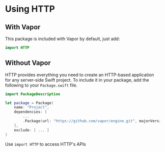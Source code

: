# Using HTTP

## With Vapor

This package is included with Vapor by default, just add:

```Swift
import HTTP
```

## Without Vapor

HTTP provides everything you need to create an HTTP-based application for any server-side Swift project. To include it in your package, add the following to your `Package.swift` file.

```Swift
import PackageDescription

let package = Package(
    name: "Project",
    dependencies: [
        ...
        .Package(url: "https://github.com/vapor/engine.git", majorVersion: 2)
    ],
    exclude: [ ... ]
)
```

Use `import HTTP` to access HTTP's APIs
